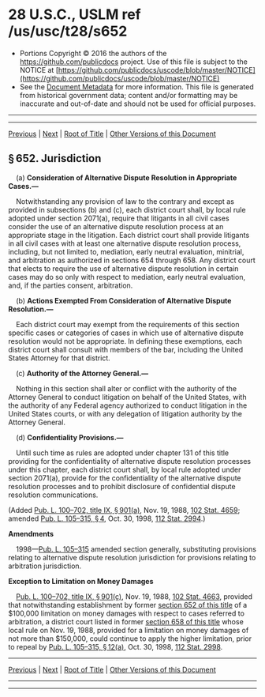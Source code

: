 ---
---

# 28 U.S.C., USLM ref /us/usc/t28/s652

* Portions Copyright © 2016 the authors of the https://github.com/publicdocs project.
  Use of this file is subject to the NOTICE at [https://github.com/publicdocs/uscode/blob/master/NOTICE](https://github.com/publicdocs/uscode/blob/master/NOTICE)
* See the [Document Metadata](././../../../../..//README.md) for more information.
  This file is generated from historical government data; content and/or formatting may be inaccurate and out-of-date and should not be used for official purposes.

----------
----------

[Previous](./../../../../..//us/usc/t28/ptIII/ch44/m__us_usc_t28_s651.md) | [Next](./../../../../..//us/usc/t28/ptIII/ch44/m__us_usc_t28_s653.md) | [Root of Title](./../../../../../) | [Other Versions of this Document](https://publicdocs.github.io/go/links?ns=uslm&ref=%2Fus%2Fusc%2Ft28%2Fs652)

## § 652. Jurisdiction

    (a) __Consideration of Alternative Dispute Resolution in Appropriate Cases.—__ 

    Notwithstanding any provision of law to the contrary and except as provided in subsections (b) and (c), each district court shall, by local rule adopted under section 2071(a), require that litigants in all civil cases consider the use of an alternative dispute resolution process at an appropriate stage in the litigation. Each district court shall provide litigants in all civil cases with at least one alternative dispute resolution process, including, but not limited to, mediation, early neutral evaluation, minitrial, and arbitration as authorized in sections 654 through 658. Any district court that elects to require the use of alternative dispute resolution in certain cases may do so only with respect to mediation, early neutral evaluation, and, if the parties consent, arbitration.

    (b) __Actions Exempted From Consideration of Alternative Dispute Resolution.—__ 

    Each district court may exempt from the requirements of this section specific cases or categories of cases in which use of alternative dispute resolution would not be appropriate. In defining these exemptions, each district court shall consult with members of the bar, including the United States Attorney for that district.

    (c) __Authority of the Attorney General.—__ 

    Nothing in this section shall alter or conflict with the authority of the Attorney General to conduct litigation on behalf of the United States, with the authority of any Federal agency authorized to conduct litigation in the United States courts, or with any delegation of litigation authority by the Attorney General.

    (d) __Confidentiality Provisions.—__ 

    Until such time as rules are adopted under chapter 131 of this title providing for the confidentiality of alternative dispute resolution processes under this chapter, each district court shall, by local rule adopted under section 2071(a), provide for the confidentiality of the alternative dispute resolution processes and to prohibit disclosure of confidential dispute resolution communications.

(Added [Pub. L. 100–702, title IX, § 901(a)][/us/pl/100/702/s901/a], Nov. 19, 1988, [102 Stat. 4659][/us/stat/102/4659]; amended [Pub. L. 105–315, § 4][/us/pl/105/315/s4], Oct. 30, 1998, [112 Stat. 2994][/us/stat/112/2994].)

 __Amendments__ 

    1998—[Pub. L. 105–315][/us/pl/105/315] amended section generally, substituting provisions relating to alternative dispute resolution jurisdiction for provisions relating to arbitration jurisdiction.

 __Exception to Limitation on Money Damages__ 

    [Pub. L. 100–702, title IX, § 901(c)][/us/pl/100/702/s901/c], Nov. 19, 1988, [102 Stat. 4663][/us/stat/102/4663], provided that notwithstanding establishment by former [section 652 of this title][/us/usc/t28/s652] of a $100,000 limitation on money damages with respect to cases referred to arbitration, a district court listed in former [section 658 of this title][/us/usc/t28/s658] whose local rule on Nov. 19, 1988, provided for a limitation on money damages of not more than $150,000, could continue to apply the higher limitation, prior to repeal by [Pub. L. 105–315, § 12(a)][/us/pl/105/315/s12/a], Oct. 30, 1998, [112 Stat. 2998][/us/stat/112/2998].

----------

[Previous](./../../../../..//us/usc/t28/ptIII/ch44/m__us_usc_t28_s651.md) | [Next](./../../../../..//us/usc/t28/ptIII/ch44/m__us_usc_t28_s653.md) | [Root of Title](./../../../../../) | [Other Versions of this Document](https://publicdocs.github.io/go/links?ns=uslm&ref=%2Fus%2Fusc%2Ft28%2Fs652)

----------
----------

[/us/pl/100/702/s901/a]: https://publicdocs.github.io/go/links?ns=uslm&ref=%2Fus%2Fpl%2F100%2F702%2Fs901%2Fa
[/us/stat/102/4659]: https://publicdocs.github.io/go/links?ns=uslm&ref=%2Fus%2Fstat%2F102%2F4659
[/us/pl/105/315/s4]: https://publicdocs.github.io/go/links?ns=uslm&ref=%2Fus%2Fpl%2F105%2F315%2Fs4
[/us/stat/112/2994]: https://publicdocs.github.io/go/links?ns=uslm&ref=%2Fus%2Fstat%2F112%2F2994
[/us/pl/105/315]: https://publicdocs.github.io/go/links?ns=uslm&ref=%2Fus%2Fpl%2F105%2F315
[/us/pl/100/702/s901/c]: https://publicdocs.github.io/go/links?ns=uslm&ref=%2Fus%2Fpl%2F100%2F702%2Fs901%2Fc
[/us/stat/102/4663]: https://publicdocs.github.io/go/links?ns=uslm&ref=%2Fus%2Fstat%2F102%2F4663
[/us/usc/t28/s652]: https://publicdocs.github.io/go/links?ns=uslm&ref=%2Fus%2Fusc%2Ft28%2Fs652
[/us/usc/t28/s658]: https://publicdocs.github.io/go/links?ns=uslm&ref=%2Fus%2Fusc%2Ft28%2Fs658
[/us/pl/105/315/s12/a]: https://publicdocs.github.io/go/links?ns=uslm&ref=%2Fus%2Fpl%2F105%2F315%2Fs12%2Fa
[/us/stat/112/2998]: https://publicdocs.github.io/go/links?ns=uslm&ref=%2Fus%2Fstat%2F112%2F2998


